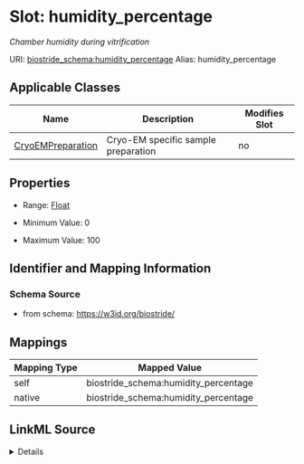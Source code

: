 

# Slot: humidity_percentage 


_Chamber humidity during vitrification_





URI: [biostride_schema:humidity_percentage](https://w3id.org/biostride/schema/humidity_percentage)
Alias: humidity_percentage

<!-- no inheritance hierarchy -->





## Applicable Classes

| Name | Description | Modifies Slot |
| --- | --- | --- |
| [CryoEMPreparation](CryoEMPreparation.md) | Cryo-EM specific sample preparation |  no  |






## Properties

* Range: [Float](Float.md)

* Minimum Value: 0

* Maximum Value: 100




## Identifier and Mapping Information






### Schema Source


* from schema: https://w3id.org/biostride/




## Mappings

| Mapping Type | Mapped Value |
| ---  | ---  |
| self | biostride_schema:humidity_percentage |
| native | biostride_schema:humidity_percentage |




## LinkML Source

<details>
```yaml
name: humidity_percentage
description: Chamber humidity during vitrification
from_schema: https://w3id.org/biostride/
rank: 1000
alias: humidity_percentage
owner: CryoEMPreparation
domain_of:
- CryoEMPreparation
range: float
minimum_value: 0
maximum_value: 100

```
</details>